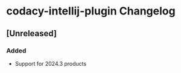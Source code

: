 <!-- Keep a Changelog guide -> https://keepachangelog.com -->

# codacy-intellij-plugin Changelog

## [Unreleased]

### Added

- Support for 2024.3 products

